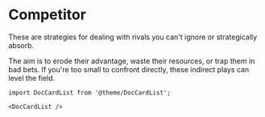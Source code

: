 # Competitor

These are strategies for dealing with rivals you can't ignore or strategically absorb.

The aim is to erode their advantage, waste their resources, or trap them in bad bets. If you're too small to confront directly, these indirect plays can level the field.

```mdx-code-block
import DocCardList from '@theme/DocCardList';

<DocCardList />
```
